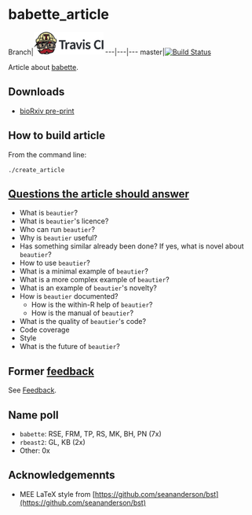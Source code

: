 # babette_article

Branch|[![Travis CI logo](pics/TravisCI.png)](https://travis-ci.org)
---|---|---
master|[![Build Status](https://travis-ci.org/richelbilderbeek/babette_article.svg?branch=master)](https://travis-ci.org/richelbilderbeek/babette_article)

Article about [babette](https://github.com/richelbilderbeek/babette).

## Downloads

 * [bioRxiv pre-print](https://doi.org/10.1101/271866)

## How to build article

From the command line:

```
./create_article
```

## [Questions the article should answer](questions.md)

 
 * What is `beautier`?
 * What is `beautier`'s licence?
 * Who can run `beautier`? 
 * Why is `beautier` useful?
 * Has something similar already been done? If yes, what is novel about `beautier`?
 * How to use `beautier`?
 * What is a minimal example of `beautier`?
 * What is a more complex example of `beautier`?
 * What is an example of `beautier`'s novelty?
 * How is `beautier` documented?
   * How is the within-R help of `beautier`?
   * How is the manual of `beautier`? 
 * What is the quality of `beautier`'s code?
  * Code coverage
  * Style
 * What is the future of `beautier`?

## Former [feedback](feedback/README.md)

See [Feedback](feedback/README.md).

## Name poll

 * `babette`: RSE, FRM, TP, RS, MK, BH, PN (7x)
 * `rbeast2`: GL, KB (2x)
 * Other: 0x

## Acknowledgemennts

 * MEE LaTeX style from [https://github.com/seananderson/bst](https://github.com/seananderson/bst)

